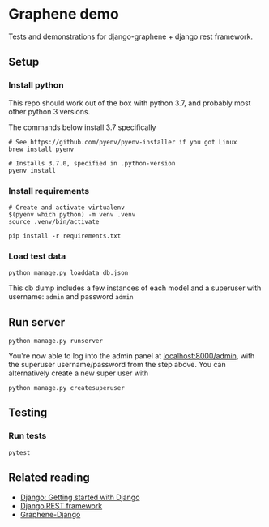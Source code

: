 # Graphene demo

Tests and demonstrations for django-graphene + django rest framework.

## Setup

### Install python
This repo should work out of the box with python 3.7, and probably most other python 3 versions.

The commands below install 3.7 specifically
```
# See https://github.com/pyenv/pyenv-installer if you got Linux
brew install pyenv

# Installs 3.7.0, specified in .python-version
pyenv install
```

### Install requirements
```
# Create and activate virtualenv
$(pyenv which python) -m venv .venv
source .venv/bin/activate

pip install -r requirements.txt
```

### Load test data
```
python manage.py loaddata db.json
```

This db dump includes a few instances of each model and a superuser
with username: `admin` and password `admin` 

## Run server
```
python manage.py runserver
```
You're now able to log into the admin panel at 
[localhost:8000/admin](http://localhost:8000/admin), with the superuser 
username/password from the step above. You can alternatively create a new 
super user with 
```
python manage.py createsuperuser
```

## Testing
### Run tests
```
pytest
```

## Related reading
- [Django: Getting started with Django](https://www.djangoproject.com/start/)
- [Django REST framework](https://www.django-rest-framework.org/)
- [Graphene-Django](https://docs.graphene-python.org/projects/django/en/latest/)
